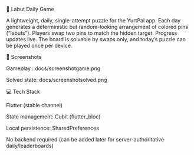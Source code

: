 🎳 Labut Daily Game

A lightweight, daily, single-attempt puzzle for the YurtPal app.
Each day generates a deterministic but random-looking arrangement of colored pins (“labuts”).
Players swap two pins to match the hidden target. Progress updates live. The board is solvable by swaps only, and today’s puzzle can be played once per device.


📸 Screenshots

Gameplay : docs/screenshotgame.png

Solved state: docs/screenshotsolved.png

💻 Tech Stack

Flutter (stable channel)

State management: Cubit (flutter_bloc)

Local persistence: SharedPreferences

No backend required (can be added later for server-authoritative daily/leaderboards)
